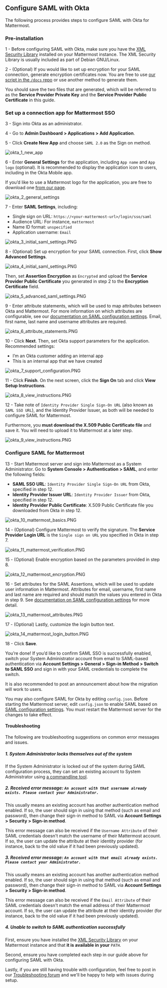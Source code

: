 ## Configure SAML with Okta

The following process provides steps to configure SAML with Okta for Mattermost.

### Pre-installation

1 - Before configuring SAML with Okta, make sure you have the [XML Security Library](https://www.aleksey.com/xmlsec/download.html)  installed on your Mattermost instance. The XML Security Library is usually included as part of Debian GNU/Linux.

2 - (Optional) If you would like to set up encryption for your SAML connection, generate encryption certificates now. You are free to use [our script in the `/docs` repo](https://github.com/mattermost/docs/tree/master/source/scripts/generate-certificates) or use another method to generate them.

You should save the two files that are generated, which will be referred to as the **Service Provider Private Key** and the **Service Provider Public Certificate** in this guide.

### Set up a connection app for Mattermost SSO

3 - Sign into Okta as an administrator.

4 - Go to **Admin Dashboard > Applications > Add Application**.

5 - Click **Create New App** and choose `SAML 2.0` as the Sign on method.

![okta_1_new_app](../../source/images/okta_1_new_app.PNG)

6 - Enter **General Settings** for the application, including `App name` and `App logo` (optional). It is recommended to display the application icon to users, including in the Okta Mobile app.

If you’d like to use a Mattermost logo for the application, you are free to download one [from our page](http://www.mattermost.org/brand-guidelines/).

![okta_2_general_settings](../../source/images/okta_2_general_settings.PNG)

7 - Enter **SAML Settings**, including:
 - Single sign on URL: `https://<your-mattermost-url>/login/sso/saml`
 - Audience URL: For instance, `mattermost`
 - Name ID format: `unspecified`
 - Application username: `Email`

![okta_3_initial_saml_settings.PNG](../../source/images/okta_3_initial_saml_settings.PNG)

8 - (Optional) Set up encryption for your SAML connection. First, click **Show Advanced Settings**.

![okta_4_initial_saml_settings.PNG](../../source/images/okta_4_initial_saml_settings.PNG)

Then, set **Assertion Encryption** as `Encrypted` and upload the **Service Provider Public Certificate** you generated in step 2 to the **Encryption Certificate** field.

![okta_5_advanced_saml_settings.PNG](../../source/images/okta_5_advanced_saml_settings.PNG)

9 - Enter attribute statements, which will be used to map attributes between Okta and Mattermost. For more information on which attributes are configurable, see our [documentation on SAML configuration settings](http://docs.mattermost.com/administration/config-settings.html#saml-enterprise). Email, first name, last name and username attributes are required.

![okta_6_attribute_statements.PNG](../../source/images/okta_6_attribute_statements.PNG)

10 - Click **Next**. Then, set Okta support parameters for the application. Recommended settings:
 - I’m an Okta customer adding an internal app
 - This is an internal app that we have created

![okta_7_support_configuration.PNG](../../source/images/okta_7_support_configuration.PNG)

11 - Click **Finish**. On the next screen, click the **Sign On** tab and click **View Setup Instructions**.

![okta_8_view_instructions.PNG](../../source/images/okta_8_view_instructions.PNG)

12 - Take note of `Identity Provider Single Sign-On URL` (also known as `SAML SSO URL`), and the Identity Provider Issuer, as both will be needed to configure SAML for Mattermost. 

Furthermore, you **must download the X.509 Public Certificate file** and save it. You will need to upload it to Mattermost at a later step.

![okta_9_view_instructions.PNG](../../source/images/okta_9_view_instructions.PNG)

### Configure SAML for Mattermost

13 - Start Mattermost server and sign into Mattermost as a System Administrator. Go to **System Console > Authentication > SAML**, and enter the following fields:
 - **SAML SSO URL**: `Identity Provider Single Sign-On URL` from Okta, specified in step 12.
 - **Identity Provider Issuer URL**: `Identity Provider Issuer` from Okta, specified in step 12.
 - **Identity Provider Public Certificate**: X.509 Public Certificate file you downloaded from Okta in step 12.

![okta_10_mattermost_basics.PNG](../../source/images/okta_10_mattermost_basics.PNG)

14 - (Optional) Configure Mattermost to verify the signature. The **Service Provider Login URL** is the `Single sign on URL` you specified in Okta in step 7.

![okta_11_mattermost_verification.PNG](../../source/images/okta_11_mattermost_verification.PNG)

15 - (Optional) Enable encryption based on the parameters provided in step 8.

![okta_12_mattermost_encryption.PNG](../../source/images/okta_12_mattermost_encryption.PNG)

16 - Set attributes for the SAML Assertions, which will be used to update user information in Mattermost. Attributes for email, username, first name and last name are required and should match the values you entered in Okta in step 9. See [documentation on SAML configuration settings](http://docs.mattermost.com/administration/config-settings.html#saml-enterprise) for more detail.

![okta_13_mattermost_attributes.PNG](../../source/images/okta_13_mattermost_attributes.PNG)

17 - (Optional) Lastly, customize the login button text.

![okta_14_mattermost_login_button.PNG](../../source/images/okta_14_mattermost_login_button.PNG)

18 - Click **Save**.

You’re done! If you’d like to confirm SAML SSO is successfully enabled, switch your System Administrator account from email to SAML-based authentication via **Account Settings > General > Sign-in Method > Switch to SAML SSO** and sign in with your SAML credentials to complete the switch.

It is also recommended to post an announcement about how the migration will work to users.

You may also configure SAML for Okta by editing `config.json`. Before starting the Mattermost server, edit `config.json` to enable SAML based on [SAML configuration settings](http://docs.mattermost.com/administration/config-settings.html#saml-enterprise). You must restart the Mattermost server for the changes to take effect.

#### Troubleshooting

The following are troubleshooting suggestions on common error messages and issues. 

##### 1. System Administrator locks themselves out of the system

If the System Administrator is locked out of the system during SAML configuration process, they can set an existing account to System Administrator using [a commandline tool](http://docs.mattermost.com/deployment/on-boarding.html#creating-system-administrator-account-from-commandline). 

##### 2. Received error message: `An account with that username already exists. Please contact your Administrator.`

This usually means an existing account has another authentication method enabled. If so, the user should sign in using that method (such as email and password), then change their sign-in method to SAML via **Account Settings > Security > Sign-in method**.

This error message can also be received if the `Username Attribute` of their SAML credentials doesn't match the username of their Mattermost account. If so, the user can update the attribute at their identity provider (for instance, back to the old value if it had been previously updated). 

##### 3. Received error message: `An account with that email already exists. Please contact your Administrator.`

This usually means an existing account has another authentication method enabled. If so, the user should sign in using that method (such as email and password), then change their sign-in method to SAML via **Account Settings > Security > Sign-in method**.

This error message can also be received if the `Email Attribute` of their SAML credentials doesn't match the email address of their Mattermost account. If so, the user can update the attribute at their identity provider (for instance, back to the old value if it had been previously updated).

##### 4. Unable to switch to SAML authentication successfully

First, ensure you have installed the [XML Security Library](https://www.aleksey.com/xmlsec/download.html) on your Mattermost instance and that **it is available in your** `PATH`.

Second, ensure you have completed each step in our guide above for configuring SAML with Okta.

Lastly, if you are still having trouble with configuration, feel free to post in our [Troubleshooting forum](http://www.mattermost.org/troubleshoot/) and we'll be happy to help with issues during setup.
